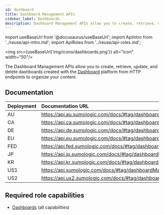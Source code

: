 ```yaml
---
id: dashboard
title: Dashboard Management APIs
sidebar_label: Dashboards
description: Dashboard Management APIs allow you to create, retrieve, update, and delete dashboards
---
```


import useBaseUrl from '@docusaurus/useBaseUrl';
import ApiIntro from '../reuse/api-intro.md';
import ApiRoles from '../reuse/api-roles.md';

<img src={useBaseUrl('img/icons/dashboards.png')} alt="icon" width="50"/>

The Dashboard Management APIs allow you to create, retrieve, update, and delete dashboards created with the [Dashboard](/docs/dashboards) platform from HTTP endpoints to organize your content.

## Documentation

<ApiIntro/>

|Deployment|Documentation URL                |
|:----------|:-------------------|
|AU        |https://api.au.sumologic.com/docs/#tag/dashboardManagement   |
|CA        |https://api.ca.sumologic.com/docs/#tag/dashboardManagement   |
|DE        |https://api.de.sumologic.com/docs/#tag/dashboardManagement   |
|EU        |https://api.eu.sumologic.com/docs/#tag/dashboardManagement   |
|FED       |https://api.fed.sumologic.com/docs/#tag/dashboardManagement  |
|JP        |https://api.jp.sumologic.com/docs/#tag/dashboardManagement   |
|KR        |https://api.kr.sumologic.com/docs/#tag/dashboardManagement   |
|US1       |https://api.sumologic.com/docs/#tag/dashboardManagement      |
|US2       |https://api.us2.sumologic.com/docs/#tag/dashboardManagement  |

## Required role capabilities

<ApiRoles/>

* [Dashboards](/docs/manage/users-roles/roles/role-capabilities/#dashboards) (all capabilities)
